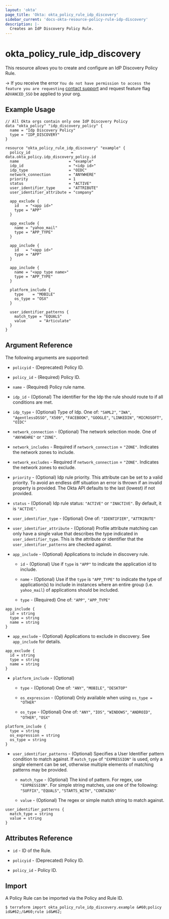 ```yaml
---
layout: 'okta'
page_title: 'Okta: okta_policy_rule_idp_discovery'
sidebar_current: 'docs-okta-resource-policy-rule-idp-discovery'
description: |-
  Creates an IdP Discovery Policy Rule.
---
```


# okta_policy_rule_idp_discovery

This resource allows you to create and configure an IdP Discovery Policy Rule.

-> If you receive the error `You do not have permission to access the feature
you are requesting` [contact support](mailto:dev-inquiries@okta.com) and
request feature flag `ADVANCED_SSO` be applied to your org.

## Example Usage

```hcl
// All Okta orgs contain only one IdP Discovery Policy
data "okta_policy" "idp_discovery_policy" {
  name = "Idp Discovery Policy"
  type = "IDP_DISCOVERY"
}

resource "okta_policy_rule_idp_discovery" "example" {
  policy_id                  = data.okta_policy.idp_discovery_policy.id
  name                      = "example"
  idp_id                    = "<idp id>"
  idp_type                  = "OIDC"
  network_connection        = "ANYWHERE"
  priority                  = 1
  status                    = "ACTIVE"
  user_identifier_type      = "ATTRIBUTE"
  user_identifier_attribute = "company"

  app_exclude {
    id   = "<app id>"
    type = "APP"
  }

  app_exclude {
    name = "yahoo_mail"
    type = "APP_TYPE"
  }

  app_include {
    id   = "<app id>"
    type = "APP"
  }

  app_include {
    name = "<app type name>"
    type = "APP_TYPE"
  }

  platform_include {
    type    = "MOBILE"
    os_type = "OSX"
  }

  user_identifier_patterns {
    match_type = "EQUALS"
    value      = "Articulate"
  }
}
```

## Argument Reference

The following arguments are supported:

- `policyid` - (Deprecated) Policy ID.

- `policy_id` - (Required) Policy ID.

- `name` - (Required) Policy rule name.

- `idp_id` - (Optional) The identifier for the Idp the rule should route to if all conditions are met.

- `idp_type` - (Optional) Type of Idp. One of: `"SAML2"`, `"IWA"`, `"AgentlessDSSO"`, `"X509"`, `"FACEBOOK"`, `"GOOGLE"`, `"LINKEDIN"`, `"MICROSOFT"`, `"OIDC"`

- `network_connection` - (Optional) The network selection mode. One of `"ANYWEHRE"` or `"ZONE"`.

- `network_includes` - Required if `network_connection` = `"ZONE"`. Indicates the network zones to include.

- `network_excludes` - Required if `network_connection` = `"ZONE"`. Indicates the network zones to exclude.

- `priority` - (Optional) Idp rule priority. This attribute can be set to a valid priority. To avoid an endless diff situation an error is thrown if an invalid property is provided. The Okta API defaults to the last (lowest) if not provided.

- `status` - (Optional) Idp rule status: `"ACTIVE"` or `"INACTIVE"`. By default, it is `"ACTIVE"`.

- `user_identifier_type` - (Optional) One of: `"IDENTIFIER"`, `"ATTRIBUTE"`

- `user_identifier_attribute` - (Optional) Profile attribute matching can only have a single value that describes the type indicated in `user_identifier_type`. This is the attribute or identifier that the `user_identifier_patterns` are checked against.

- `app_include` - (Optional) Applications to include in discovery rule.

  - `id` - (Optional) Use if `type` is `"APP"` to indicate the application id to include.

  - `name` - (Optional) Use if the `type` is `"APP_TYPE"` to indicate the type of application(s) to include in instances where an entire group (i.e. `yahoo_mail`) of applications should be included.

  - `type` - (Required) One of: `"APP"`, `"APP_TYPE"`

```hcl
app_include {
  id = string
  type = string
  name = string
}
```

- `app_exclude` - (Optional) Applications to exclude in discovery. See `app_include` for details.

```hcl
app_exclude {
  id = string
  type = string
  name = string
}
```

- `platform_include` - (Optional)

  - `type` - (Optional) One of: `"ANY"`, `"MOBILE"`, `"DESKTOP"`

  - `os_expression` - (Optional) Only available when using `os_type = "OTHER"`

  - `os_type` - (Optional) One of: `"ANY"`, `"IOS"`, `"WINDOWS"`, `"ANDROID"`, `"OTHER"`, `"OSX"`

```hcl
platform_include {
  type = string
  os_expression = string
  os_type = string
}
```

- `user_identifier_patterns` - (Optional) Specifies a User Identifier pattern condition to match against. If `match_type` of `"EXPRESSION"` is used, only a *single* element can be set, otherwise multiple elements of matching patterns may be provided.

  - `match_type` - (Optional) The kind of pattern. For regex, use `"EXPRESSION"`. For simple string matches, use one of the following: `"SUFFIX"`, `"EQUALS"`, `"STARTS_WITH"`, `"CONTAINS"`

  - `value` - (Optional) The regex or simple match string to match against.

```hcl
user_identifier_patterns {
  match_type = string
  value = string
}
```

## Attributes Reference

- `id` - ID of the Rule.

- `policyid` - (Deprecated) Policy ID.
  
- `policy_id` - Policy ID.

## Import

A Policy Rule can be imported via the Policy and Rule ID.

```
$ terraform import okta_policy_rule_idp_discovery.example &#60;policy id&#62;/&#60;rule id&#62;
```
